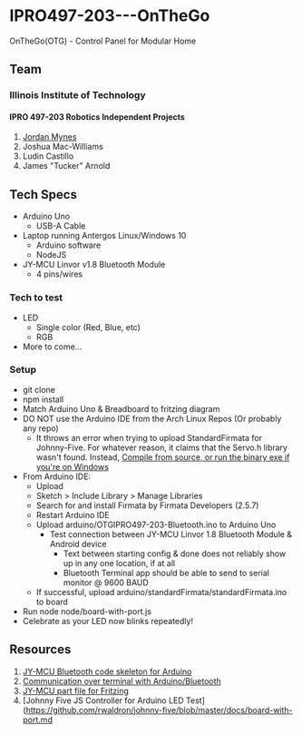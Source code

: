 # IPRO497-203---OnTheGo
OnTheGo(OTG) - Control Panel for Modular Home

## Team
### Illinois Institute of Technology
#### IPRO 497-203 Robotics Independent Projects

1. [Jordan Mynes](http://mynes.me)
2. Joshua Mac-Williams
3. Ludin Castillo
4. James "Tucker" Arnold  

## Tech Specs
* Arduino Uno
  * USB-A Cable
* Laptop running Antergos Linux/Windows 10
  * Arduino software
  * NodeJS
* JY-MCU Linvor v1.8 Bluetooth Module
  * 4 pins/wires

### Tech to test
* LED
  * Single color (Red, Blue, etc)
  * RGB
* More to come...

### Setup
* git clone
* npm install
* Match Arduino Uno & Breadboard to fritzing diagram
* DO NOT use the Arduino IDE from the Arch Linux Repos (Or probably
any repo)
  * It throws an error when trying to upload StandardFirmata for
Johnny-Five. For whatever reason, it claims that the Servo.h library
wasn't found. Instead, [Compile from source, or run the binary exe if
you're on Windows](https://www.arduino.cc/en/Main/Software)
* From Arduino IDE:
  * Upload
  * Sketch > Include Library > Manage Libraries
  * Search for and install Firmata by Firmata Developers (2.5.7)
  * Restart Arduino IDE
  * Upload arduino/OTGIPRO497-203-Bluetooth.ino to Arduino Uno
    * Test connection between JY-MCU Linvor 1.8 Bluetooth Module & Android device
      * Text between starting config & done does not reliably show up in any
one location, if at all
      * Bluetooth Terminal app should be able to send to serial monitor @ 9600 BAUD
  * If successful, upload arduino/standardFirmata/standardFirmata.ino to board
* Run node node/board-with-port.js
* Celebrate as your LED now blinks repeatedly!

## Resources
1. [JY-MCU Bluetooth code skeleton for Arduino](https://github.com/rwaldron/johnny-five/wiki/Getting-Started-with-Johnny-Five-and-JY-MCU-Bluetooth-Serial-Port-Module)
2. [Communication over terminal with Arduino/Bluetooth](https://www.tautvidas.com/blog/2015/12/easy-arduino-bluetooth-communication-with-jy-mcu/)
3. [JY-MCU part file for Fritzing](https://github.com/RafaGS/Fritzing/blob/master/Bluetooth%20HC-06.fzpz)
4. [Johnny Five JS Controller for Arduino LED Test](https://github.com/rwaldron/johnny-five/blob/master/docs/board-with-port.md
